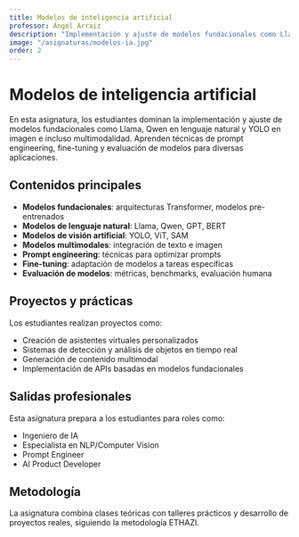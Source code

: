 ```yaml
---
title: Modelos de inteligencia artificial
professor: Ángel Arraiz
description: "Implementación y ajuste de modelos fundacionales como Llama, Qwen en lenguaje natural y YOLO en imagen e incluso multimodalidad"
image: "/asignaturas/modelos-ia.jpg"
order: 2
---
```


# Modelos de inteligencia artificial

En esta asignatura, los estudiantes dominan la implementación y ajuste de modelos fundacionales como Llama, Qwen en lenguaje natural y YOLO en imagen e incluso multimodalidad. Aprenden técnicas de prompt engineering, fine-tuning y evaluación de modelos para diversas aplicaciones.

## Contenidos principales

- **Modelos fundacionales**: arquitecturas Transformer, modelos pre-entrenados
- **Modelos de lenguaje natural**: Llama, Qwen, GPT, BERT
- **Modelos de visión artificial**: YOLO, ViT, SAM
- **Modelos multimodales**: integración de texto e imagen
- **Prompt engineering**: técnicas para optimizar prompts
- **Fine-tuning**: adaptación de modelos a tareas específicas
- **Evaluación de modelos**: métricas, benchmarks, evaluación humana

## Proyectos y prácticas

Los estudiantes realizan proyectos como:

- Creación de asistentes virtuales personalizados
- Sistemas de detección y análisis de objetos en tiempo real
- Generación de contenido multimodal
- Implementación de APIs basadas en modelos fundacionales

## Salidas profesionales

Esta asignatura prepara a los estudiantes para roles como:

- Ingeniero de IA
- Especialista en NLP/Computer Vision
- Prompt Engineer
- AI Product Developer

## Metodología

La asignatura combina clases teóricas con talleres prácticos y desarrollo de proyectos reales, siguiendo la metodología ETHAZI. 